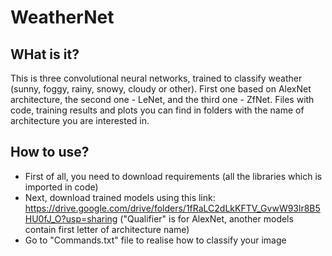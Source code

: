# WeatherNet

## WHat is it?
This is three convolutional neural networks, trained to classify weather (sunny, foggy, rainy, snowy, cloudy or other). First one based on AlexNet architecture, the second one - LeNet, and the third one - ZfNet. Files with code, training results and plots you can find in folders with the name of architecture you are interested in.

## How to use?
- First of all, you need to download requirements (all the libraries which is imported in code)
- Next, download trained models using this link: https://drive.google.com/drive/folders/1fRaLC2dLkKFTV_GvwW93lr8B5HU0fJ_O?usp=sharing ("Qualifier" is for AlexNet, another models contain first letter of architecture name)
- Go to "Commands.txt" file to realise how to classify your image

